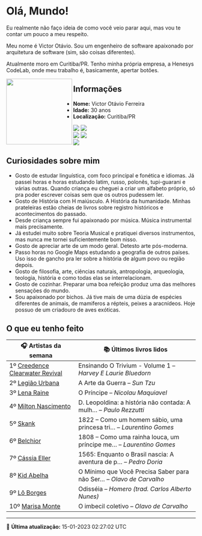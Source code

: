 # Olá, Mundo!

Eu realmente não faço ideia de como você veio parar aqui, mas vou te contar um pouco a meu respeito.

Meu nome é Victor Otávio. Sou um engenheiro de software apaixonado por arquitetura de software (sim, são coisas diferentes).

Atualmente moro em Curitiba/PR. Tenho minha própria empresa, a Henesys CodeLab, onde meu trabalho é, basicamente, apertar botões.

<img align="left" src="https://github.com/vctrtvfrrr/vctrtvfrrr/raw/master/octocat.png" alt="" width="175" />

## Informações

- **Nome:** Victor Otávio Ferreira
- **Idade:** 30 anos
- **Localização:** Curitiba/PR

[![](https://img.shields.io/badge/LinkedIn-victorotavio-blue)](https://www.linkedin.com/in/victorotavio/) [![](https://img.shields.io/badge/Twitter-@vctrtvfrrr-blue)](https://twitter.com/vctrtvfrrr)  
[![](https://img.shields.io/badge/GitHub-vctrtvfrrr-24292e)](https://github.com/vctrtvfrrr) [![](https://img.shields.io/badge/GitLab-vctrtvfrrr-ec5d16)](https://gitlab.com/vctrtvfrrr)  
[![](https://img.shields.io/badge/Email-victor@otavioferreira.com.br-red)](mailto:victor@otavioferreira.com.br)  

## Curiosidades sobre mim

-   Gosto de estudar linguística, com foco principal e fonética e idiomas. Já passei horas e horas estudando latim, russo, polonês, tupi-guarani e várias outras. Quando criança eu cheguei a criar um alfabeto próprio, só pra poder escrever coisas sem que os outros pudessem ler.
-   Gosto de História com H maiúsculo. A História da humanidade. Minhas prateleiras estão cheias de livros sobre registro históricos e acontecimentos do passado.
-   Desde criança sempre fui apaixonado por música. Música instrumental mais precisamente.
-   Já estudei muito sobre Teoria Musical e pratiquei diversos instrumentos, mas nunca me tornei suficientemente bom nisso.
-   Gosto de apreciar arte de um modo geral. Detesto arte pós-moderna.
-   Passo horas no Google Maps estudando a geografia de outros países. Uso isso de gancho pra ler sobre a história de algum povo ou região depois.
-   Gosto de filosofia, arte, ciências naturais, antropologia, arqueologia, teologia, história e como todas elas se interrelacionam.
-   Gosto de cozinhar. Preparar uma boa refeição produz uma das melhores sensações do mundo.
-   Sou apaixonado por bichos. Já tive mais de uma dúzia de espécies diferentes de animais, de mamiferos a répteis, peixes a aracnídeos. Hoje possuo de um criadouro de aves exóticas.


## O que eu tenho feito

|                                   🎧 Artistas da semana                                   |                      📚 Últimos livros lidos                      |
|-------------------------------------------------------------------------------------------|-------------------------------------------------------------------|
| 1º [Creedence Clearwater Revival](https://www.last.fm/music/Creedence+Clearwater+Revival) | Ensinando O Trivium - Volume 1	–	_Harvey E Laurie Bluedorn_         |
| 2º [Legião Urbana](https://www.last.fm/music/Legi%C3%A3o+Urbana)                          | A Arte da Guerra	–	_Sun Tzu_                                        |
| 3º [Lena Raine](https://www.last.fm/music/Lena+Raine)                                     | O Príncipe	–	_Nicolau Maquiavel_                                    |
| 4º [Milton Nascimento](https://www.last.fm/music/Milton+Nascimento)                       | D. Leopoldina: a história não contada: A mulh…	–	_Paulo Rezzutti_   |
| 5º [Skank](https://www.last.fm/music/Skank)                                               | 1822 – Como um homem sábio, uma princesa tri…	–	_Laurentino Gomes_  |
| 6º [Belchior](https://www.last.fm/music/Belchior)                                         | 1808 – Como uma rainha louca, um príncipe me…	–	_Laurentino Gomes_  |
| 7º [Cássia Eller](https://www.last.fm/music/C%C3%A1ssia+Eller)                            | 1565: Enquanto o Brasil nascia: A aventura de p…	–	_Pedro Doria_    |
| 8º [Kid Abelha](https://www.last.fm/music/Kid+Abelha)                                     | O Mínimo que Você Precisa Saber para não Ser…	–	_Olavo de Carvalho_ |
| 9º [Lô Borges](https://www.last.fm/music/L%C3%B4+Borges)                                  | Odisséia	–	_Homero (trad. Carlos Alberto Nunes)_                    |
| 10º [Marisa Monte](https://www.last.fm/music/Marisa+Monte)                                | O imbecil coletivo	–	_Olavo de Carvalho_                            |


---

🚀 **Última atualização:** 15-01-2023 02:27:02 UTC